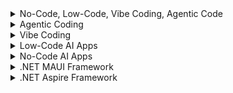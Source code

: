 
<details><summary> No-Code, Low-Code, Vibe Coding, Agentic Code </summary>

## Comparison of No-Code, Low-Code, Vibe Coding, Agentic Coding
Here’s a detailed comparison of No-Code, Low-Code, Vibe Coding, and Agentic Coding, covering key aspects:
| Feature | No-Code | Low-Code | Vibe Coding | Agentic Coding | 
| :---   | :--- | :--- | :--- | :--- |
| Category | No-Code | Low-Code | Vibe Coding | Agentic Coding | 
| What Is It? | No programming required | Minimal coding with automation | AI-assisted coding with natural language | AI-driven coding automation | 
| Focus | Accessibility | Speed & efficiency | AI-assisted creativity | AI-driven automation | 
| How It Works | Drag-and-drop interfaces | Visual development + scripting | AI generates code from prompts | AI autonomously manages code across files | 
| Technical Architecture | Pre-built templates | Modular components | AI-assisted coding environments | AI-powered coding agents | 
| Code Base Languages | None | JavaScript, Python, SQL | JavaScript, Python, TypeScript | Python, JavaScript, C++ |  
| Target Users | Non-technical users, business professionals | Developers, business analysts | Developers, AI-assisted coders | Experienced engineers, AI-powered automation | 
| Coding Required | None | Minimal | AI-assisted | AI-driven, autonomous | 
| Development Speed | Fastest | Fast | Rapid prototyping | Efficient for large-scale projects | 
| Customization | Limited | Moderate | High | Very high | 
| Flexibility | Low | Medium | High | Very high | 
| Complexity Handling | Simple apps | Moderate complexity | AI-assisted logic | Handles complex workflows | 
| Security & Control | Limited | Moderate | AI-assisted security | Strong security measures | 
| Best Use Cases | Simple apps, automation | Business applications, integrations | AI-assisted coding, rapid development | Large-scale engineering projects | 
| Best Tools | <a href="https://github.com/spusgh/SaaS_Apps/tree/main/NoCodeAIApps/Lovable">Lovable</a>, Bubble, Zapier, Wix | <a href="https://github.com/spusgh/SaaS_Apps/tree/main/LowCodeAIApps/Microsoft%20Power%20Platform">MS Power Platform</a>, Mendix, OutSystems, Appian | GitHub Copilot, <a href="https://github.com/spusgh/SaaS_Apps/tree/main/AgenticCoding/Claude%20Sonnet">Claude Sonnet</a>, Cursor | GitHub Copilot X, <a href="https://github.com/spusgh/SaaS_Apps/tree/main/AgenticCoding/Claude%20Sonnet">Claude Sonnet</a>, Replit Agent | 
</details>

<details><summary>Agentic Coding</summary>

 ### Agentic Coding SaaS
 <a href="https://github.com/spusgh/SaaS_Apps/tree/main/AgenticCoding/Claude%20Sonnet">Investment App - Claude Sonnet</a>

 <a href="https://github.com/spusgh/SaaS_Apps/tree/main/FinTech_.NETAspire">Aspire Mortgage - .NET Aspire App</a>
</details>

<details><summary> Vibe Coding </summary>
 
 ### GitHub Copilot 
</details>

<details><summary>Low-Code AI Apps</summary>

 ### Low-Code AI SaaS
 <a href="https://github.com/spusgh/SaaS_Apps/tree/main/LowCodeAIApps/Microsoft%20Power%20Platform">MS Power Platform</a>
</details>

<details><summary>No-Code AI Apps</summary>

 ### No-Code AI SaaS
 <a href="https://github.com/spusgh/SaaS_Apps/tree/main/NoCodeAIApps/Lovable">Lovable - Bakery Delights</a>
</details>


<details><summary>.NET MAUI Framework</summary>
 
 ### .NET MAUI SaaS
 <a href="https://github.com/spusgh/SaaS_Apps/tree/main/FinTech_MauiApp">Fin Tech MauiApp</a>
</details>

<details><summary>.NET Aspire Framework</summary>
 
 ### .NET Aspire Framework SaaS
 <a href="">Aspire Mortgage - .NET Aspire App</a>
</details>
